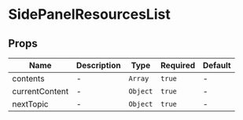 # SidePanelResourcesList

## Props

<!-- @vuese:SidePanelResourcesList:props:start -->
|Name|Description|Type|Required|Default|
|---|---|---|---|---|
|contents|-|`Array`|`true`|-|
|currentContent|-|`Object`|`true`|-|
|nextTopic|-|`Object`|`true`|-|

<!-- @vuese:SidePanelResourcesList:props:end -->
